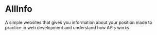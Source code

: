 # AllInfo
 A simple websites that gives you information about your position made to practice in web development and understand how APIs works 
